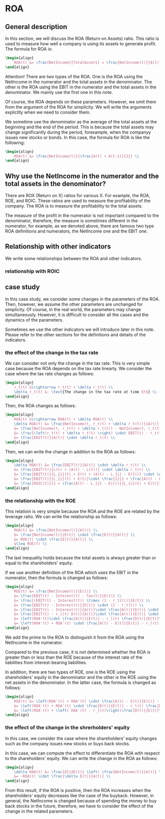 # ROA

## General description
In this section, we will discuss the ROA (Return on Assets) ratio. This ratio is used to measure how well a company is using its assets to generate profit. The formula for ROA is:

```tex
\begin{align}
    ROA(t) &= \frac{NetIncome}{TotalAssets} = \frac{NetIncome(t)}{A(t)} \\
\end{align}
```
Attention! There are two types of the ROA. One is the ROA using the NetIncome in the numerator and the total assets in the denominator. The other is the ROA using the EBIT in the numerator and the total assets in the denominator. We mainly use the first one in this note.

Of course, the ROA depends on these parameters. However, we omit them from the argument of the ROA for simplicity. We will write the arguments explicitly when we need to consider them.

We sometime use the denominator as the average of the total assets at the beginning and the end of the period. This is because the total assets may change significantly during the period, forexample, when the companyy issues new stocks or bonds. In this case, the formula for ROA is like the following:

```tex
\begin{align}
    ROA(t) &= \frac{NetIncome(t)}{\frac{A(t) + A(t-1)}{2}} \\
\end{align}
```
 
## Why use the NetIncome in the numerator and the total assets in the denominator?
There are ROX (Return on X) ratios for various X. For example, the ROA, ROE, and ROIC. These ratios are used to measure the profitability of the company. The ROA is to measure the profitability to the total assets. 

The measure of the profit in the numerator is not important compared to the denominator, therefore, the measure is sometimes different in the numerator, for example, as we denoted above, there are famous two type ROA definitions and numerators, the NetIncome one and the EBIT one.

## Relationship with other indicators
We write some relationships between the ROA and other indicators.
### relationship with ROIC


## case study
In this case study, we consider some changes in the parameters of the ROA. Then, however, we assume the other parameters are unchanged for simplicity. Of course, in the real world, the parameters may change simultaneously. However, it is difficult to consider all the cases and the dynamics of the parameters. 

Sometimes we use the other indicators we will introduce later in this note. Please refer to the other sections for the definitions and details of the indicators.

### the effect of the change in the tax rate
We can consider not only the change in the tax rate. This is very simple case because the ROA depends on the tax rate linearly. 
We consider the case where the tax rate changes as follows:

```tex
\begin{align}
    r_t(t) &\rightarrow r_t(t) + \delta r_t(t) \\
    \delta r_t(t) &: \text{The change in the tax rate at time $t$} \\ 
\end{align}
```

Then, the ROA changes as follows:

```tex
\begin{align}
    ROA(t) &\rightarrow ROA(t) + \delta ROA(t) \\
    \delta ROA(t) &= \frac{NetIncome(t, r_t(t) + \delta r_t(t))}{A(t)} - \frac{NetIncome(t, r_t(t))}{A(t)} \\
    &= \frac{NetIncome(t, r_t(t) + \delta r_t(t)) - NetIncome(t, r_t(t))}{A(t)} \\
    &= \frac{\left(r_t(t) + \delta r_t(t) \right) \cdot EBIT(t) - r_t(t) \cdot EBIT(t)}{A(t)} \\
    &= \frac{EBIT(t)}{A(t)} \cdot \delta r_t(t) \\
\end{align}
```

Then, we can write the change in addition to the ROA as follows:

```tex
\begin{align}
    \delta ROA(t) &= \frac{EBIT(t)}{A(t)} \cdot \delta r_t(t) \\
    &= \frac{EBIT(t)}{L(t) + (A(t) - L(t))} \cdot \delta r_t(t) \\
    &= \frac{EBIT(t)}{L_{i}(t) + E(t) + (A(t) - L_{i} - E(t))} \cdot \delta r_t(t) \\
    &= \frac{EBIT(t)}{L_{i}(t) + E(t)}\cdot \frac{1}{1 + \frac{A(t) - L_{i} - E(t))}{L_{i}(t) + E(t)}} \cdot \delta r_t(t) \\
    &= \frac{ROIC(t)}{1 + \frac{A(t) - L_{i} - E(t))}{L_{i}(t) + E(t)}} \cdot \delta r_t(t) \\
\end{align}
```

### the relationship with the ROE
This relatioin is very simple because the ROA and the ROE are related by the leverage ratio. We can write the relationship as follows:

```tex
\begin{align}
    ROA(t) &= \frac{NetIncome(t)}{A(t)} \\
    &= \frac{NetIncome(t)}{E(t)} \cdot \frac{E(t)}{A(t)} \\
    &= ROE(t) \cdot \frac{E(t)}{A(t)} \\
    &\leq ROE(t) \\
\end{align}
```

The last inequality holds because the total assets is always greater than or equal to the shareholders' equity.

If we use another definition of the ROA which uses the EBIT in the numerator, then the formula is changed as follows:

```tex
\begin{align}
    ROE(t) &= \frac{NetIncome(t)}{E(t)} \\
    &= \frac{EBIT(t) - Interest(t) - Tax(t)}{E(t)} \\
    &= \frac{(EBIT(t) - Interest(t)) \times (1 - r_t(t))}{E(t)} \\
    &= \frac{EBIT(t) - Interest(t)}{E(t)} \cdot (1 - r_t(t)) \\
    &= \frac{EBIT(t) - Interest(t)}{A(t)}\cdot \frac{A(t)}{E(t)} \cdot (1 - r_t(t)) \\
    &= \frac{EBIT(t) - r_l(t) D(t)}{A(t)}\cdot \frac{A(t)}{E(t)} \cdot (1 - r_t(t)) \\
    &= \left(ROA'(t)\cdot \frac{A(t)}{E(t)} - r_l(t) \frac{D(t)}{E(t)}\right) \cdot (1 - r_t(t)) \\
    &= \left(ROA'(t) + ROA'(t) \cdot \frac{A(t) - E(t)}{E(t)} - r_l(t) \frac{D(t)}{E(t)}\right) \cdot (1 - r_t(t)) \\
\end{align}
```
We add the prime to the ROA to distinguish it from the ROA using the NetIncome in the numerator.

Compared to the previous case, it is not determined whether the ROA is greater than or less than the ROE because of the interest rate of the liabilities from interest-bearing liabilities. 

In addition, there are two types of ROE, one is the ROE using the shareholders' equity in the denominator and the other is the ROE using the net assets in the denominator. In the latter case, the formula is changed as follows:

```tex
\begin{align}
    ROE(t) &= \left(ROA'(t) + ROA'(t) \cdot \frac{A(t) - E(t)}{E(t)} - r_l(t) \frac{D(t)}{E(t)}\right) \cdot (1 - r_t(t)) \\
    &= \left(ROA'(t) + ROA'(t) \cdot \frac{D(t)}{E(t)} - r_l(t) \frac{D(t)}{E(t)}\right) \cdot (1 - r_t(t)) \\
    &= \left(ROA'(t) + \left( ROA'(t) - r_l(t)\right)\frac{D(t)}{E(t)}\right) \cdot (1 - r_t(t)) \\
\end{align}
```


### the effect of the change in the shrerholders' equity
In this case, we consider the case where the shareholders' equity changes such as the company issues new stocks or buys back stocks. 

In this case, we can compute the effect to differentiate the ROA with respect to the shareholders' equity. We can write the change in the ROA as follows:

```tex
\begin{align}
    \delta ROA(t) &= \frac{d}{dE(t)} \left( \frac{NetIncome(t)}{A(t)} \right) \cdot \delta E(t) \\
    &= -ROA(t) \cdot \frac{\delta E(t)}{A(t)} \\
\end{align}
```

From this result, if the ROA is positive, then the ROA increases when the shareholders' equity decreases like the case of the buyback. However, in general, the NetIncome is changed because of spending the money to buy back stocks in the future, therefore, we have to consider the effect of the change in the related parameters. 